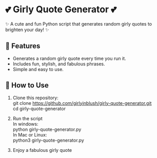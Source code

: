 # 💕 Girly Quote Generator 💕

✨ A cute and fun Python script that generates random girly quotes to brighten your day! ✨  

## 💖 Features  
- Generates a random girly quote every time you run it.  
- Includes fun, stylish, and fabulous phrases.  
- Simple and easy to use.  

## 🌸 How to Use  
1. Clone this repository:  
   git clone https://github.com/girlyinblush/girly-quote-generator.git  
   cd girly-quote-generator

2. Run the script  
    In windows:  
        python girly-quote-generator.py  
    In Mac or Linux:  
        python3 girly-quote-generator.py

3. Enjoy a fabulous girly quote 
 



